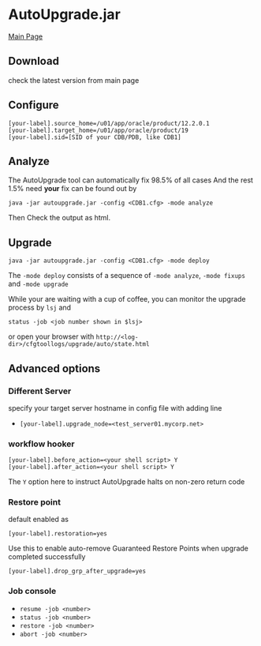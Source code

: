 # AutoUpgrade.jar
[Main Page](https://support.oracle.com/epmos/faces/DocumentDisplay?id=2485457.1)

## Download
check the latest version from main page
## Configure
```
[your-label].source_home=/u01/app/oracle/product/12.2.0.1
[your-label].target_home=/u01/app/oracle/product/19
[your-label].sid=[SID of your CDB/PDB, like CDB1]
```

## Analyze
The AutoUpgrade tool can automatically fix 98.5% of all cases
And the rest 1.5% need **your** fix can be found out by
```
java -jar autoupgrade.jar -config <CDB1.cfg> -mode analyze
```

Then Check the output as html.


## Upgrade
```
java -jar autoupgrade.jar -config <CDB1.cfg> -mode deploy
```

The `-mode deploy` consists of a sequence of `-mode analyze`, `-mode fixups` and `-mode upgrade`

While your are waiting with a cup of coffee, you can monitor the upgrade process by
`lsj` and  

```
status -job <job number shown in $lsj>
```
or open your browser with 
`http://<log-dir>/cfgtoollogs/upgrade/auto/state.html`

## Advanced options
### Different Server
specify your target server hostname in config file with adding line
- `[your-label].upgrade_node=<test_server01.mycorp.net>`

### workflow hooker
```
[your-label].before_action=<your shell script> Y
[your-label].after_action=<your shell script> Y
```
The `Y` option here to instruct AutoUpgrade halts on non-zero return code
### Restore point
default enabled as 
```
[your-label].restoration=yes
```
Use this to enable auto-remove Guaranteed Restore Points when upgrade completed successfully
```
[your-label].drop_grp_after_upgrade=yes
```

### Job console
- `resume -job <number>`
- `status -job <number>`
- `restore -job <number>`
- `abort -job <number>`
